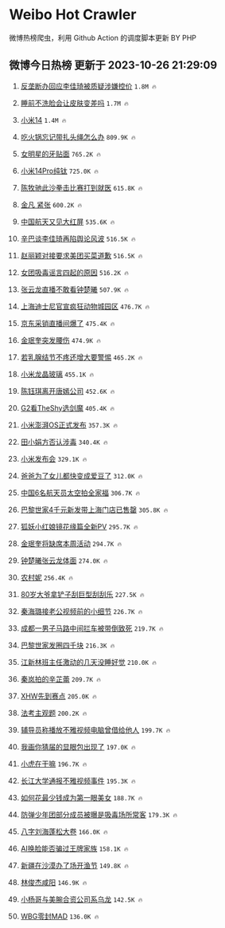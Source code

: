 # Weibo Hot Crawler 



微博热榜爬虫，利用 Github Action 的调度脚本更新 BY PHP 


## 微博今日热榜 更新于 2023-10-26 21:29:09 
1. [反垄断办回应李佳琦被质疑涉嫌控价](https://s.weibo.com/weibo?q=%23%E5%8F%8D%E5%9E%84%E6%96%AD%E5%8A%9E%E5%9B%9E%E5%BA%94%E6%9D%8E%E4%BD%B3%E7%90%A6%E8%A2%AB%E8%B4%A8%E7%96%91%E6%B6%89%E5%AB%8C%E6%8E%A7%E4%BB%B7%23&t=31&band_rank=1&Refer=top) `1.8M 🔥` 

1. [睡前不洗脸会让皮肤变差吗](https://s.weibo.com/weibo?q=%23%E7%9D%A1%E5%89%8D%E4%B8%8D%E6%B4%97%E8%84%B8%E4%BC%9A%E8%AE%A9%E7%9A%AE%E8%82%A4%E5%8F%98%E5%B7%AE%E5%90%97%23&t=31&band_rank=2&Refer=top) `1.7M 🔥` 

1. [小米14](https://s.weibo.com/weibo?q=%E5%B0%8F%E7%B1%B314&t=31&band_rank=3&Refer=top) `1.4M 🔥` 

1. [吃火锅忘记带扎头绳怎么办](https://s.weibo.com/weibo?q=%E5%90%83%E7%81%AB%E9%94%85%E5%BF%98%E8%AE%B0%E5%B8%A6%E6%89%8E%E5%A4%B4%E7%BB%B3%E6%80%8E%E4%B9%88%E5%8A%9E&t=31&band_rank=4&Refer=top) `809.9K 🔥` 

1. [女明星的牙贴面](https://s.weibo.com/weibo?q=%23%E5%A5%B3%E6%98%8E%E6%98%9F%E7%9A%84%E7%89%99%E8%B4%B4%E9%9D%A2%23&t=31&band_rank=5&Refer=top) `765.2K 🔥` 

1. [小米14Pro纯钛](https://s.weibo.com/weibo?q=%23%E5%B0%8F%E7%B1%B314Pro%E7%BA%AF%E9%92%9B%23&t=31&band_rank=6&Refer=top) `725.0K 🔥` 

1. [陈牧驰此沙拳击比赛打到就医](https://s.weibo.com/weibo?q=%E9%99%88%E7%89%A7%E9%A9%B0%E6%AD%A4%E6%B2%99%E6%8B%B3%E5%87%BB%E6%AF%94%E8%B5%9B%E6%89%93%E5%88%B0%E5%B0%B1%E5%8C%BB&t=31&band_rank=7&Refer=top) `615.8K 🔥` 

1. [金凡 紧张](https://s.weibo.com/weibo?q=%E9%87%91%E5%87%A1%20%E7%B4%A7%E5%BC%A0&t=31&band_rank=8&Refer=top) `600.2K 🔥` 

1. [中国航天又见大红屏](https://s.weibo.com/weibo?q=%23%E4%B8%AD%E5%9B%BD%E8%88%AA%E5%A4%A9%E5%8F%88%E8%A7%81%E5%A4%A7%E7%BA%A2%E5%B1%8F%23&t=31&band_rank=9&Refer=top) `535.6K 🔥` 

1. [辛巴谈李佳琦再陷舆论风波](https://s.weibo.com/weibo?q=%23%E8%BE%9B%E5%B7%B4%E8%B0%88%E6%9D%8E%E4%BD%B3%E7%90%A6%E5%86%8D%E9%99%B7%E8%88%86%E8%AE%BA%E9%A3%8E%E6%B3%A2%23&t=31&band_rank=10&Refer=top) `516.5K 🔥` 

1. [赵丽颖对接要求美团买菜道歉](https://s.weibo.com/weibo?q=%23%E8%B5%B5%E4%B8%BD%E9%A2%96%E5%AF%B9%E6%8E%A5%E8%A6%81%E6%B1%82%E7%BE%8E%E5%9B%A2%E4%B9%B0%E8%8F%9C%E9%81%93%E6%AD%89%23&t=31&band_rank=11&Refer=top) `516.5K 🔥` 

1. [女团吸毒谣言四起的原因](https://s.weibo.com/weibo?q=%23%E5%A5%B3%E5%9B%A2%E5%90%B8%E6%AF%92%E8%B0%A3%E8%A8%80%E5%9B%9B%E8%B5%B7%E7%9A%84%E5%8E%9F%E5%9B%A0%23&t=31&band_rank=12&Refer=top) `516.2K 🔥` 

1. [张云龙直播不敢看钟楚曦](https://s.weibo.com/weibo?q=%23%E5%BC%A0%E4%BA%91%E9%BE%99%E7%9B%B4%E6%92%AD%E4%B8%8D%E6%95%A2%E7%9C%8B%E9%92%9F%E6%A5%9A%E6%9B%A6%23&t=31&band_rank=13&Refer=top) `507.9K 🔥` 

1. [上海迪士尼官宣疯狂动物城园区](https://s.weibo.com/weibo?q=%23%E4%B8%8A%E6%B5%B7%E8%BF%AA%E5%A3%AB%E5%B0%BC%E5%AE%98%E5%AE%A3%E7%96%AF%E7%8B%82%E5%8A%A8%E7%89%A9%E5%9F%8E%E5%9B%AD%E5%8C%BA%23&t=31&band_rank=14&Refer=top) `476.7K 🔥` 

1. [京东采销直播间爆了](https://s.weibo.com/weibo?q=%23%E4%BA%AC%E4%B8%9C%E9%87%87%E9%94%80%E7%9B%B4%E6%92%AD%E9%97%B4%E7%88%86%E4%BA%86%23&t=31&band_rank=15&Refer=top) `475.4K 🔥` 

1. [金珉奎突发腰伤](https://s.weibo.com/weibo?q=%23%E9%87%91%E7%8F%89%E5%A5%8E%E7%AA%81%E5%8F%91%E8%85%B0%E4%BC%A4%23&t=31&band_rank=16&Refer=top) `474.9K 🔥` 

1. [若乳腺结节不疼还增大要警惕](https://s.weibo.com/weibo?q=%23%E8%8B%A5%E4%B9%B3%E8%85%BA%E7%BB%93%E8%8A%82%E4%B8%8D%E7%96%BC%E8%BF%98%E5%A2%9E%E5%A4%A7%E8%A6%81%E8%AD%A6%E6%83%95%23&t=31&band_rank=17&Refer=top) `465.2K 🔥` 

1. [小米龙晶玻璃](https://s.weibo.com/weibo?q=%23%E5%B0%8F%E7%B1%B3%E9%BE%99%E6%99%B6%E7%8E%BB%E7%92%83%23&t=31&band_rank=18&Refer=top) `455.1K 🔥` 

1. [陈钰琪离开唐嫣公司](https://s.weibo.com/weibo?q=%23%E9%99%88%E9%92%B0%E7%90%AA%E7%A6%BB%E5%BC%80%E5%94%90%E5%AB%A3%E5%85%AC%E5%8F%B8%23&t=31&band_rank=19&Refer=top) `452.6K 🔥` 

1. [G2看TheShy选剑魔](https://s.weibo.com/weibo?q=G2%E7%9C%8BTheShy%E9%80%89%E5%89%91%E9%AD%94&t=31&band_rank=20&Refer=top) `405.4K 🔥` 

1. [小米澎湃OS正式发布](https://s.weibo.com/weibo?q=%23%E5%B0%8F%E7%B1%B3%E6%BE%8E%E6%B9%83OS%E6%AD%A3%E5%BC%8F%E5%8F%91%E5%B8%83%23&t=31&band_rank=21&Refer=top) `357.3K 🔥` 

1. [田小娟方否认涉毒](https://s.weibo.com/weibo?q=%23%E7%94%B0%E5%B0%8F%E5%A8%9F%E6%96%B9%E5%90%A6%E8%AE%A4%E6%B6%89%E6%AF%92%23&t=31&band_rank=22&Refer=top) `340.4K 🔥` 

1. [小米发布会](https://s.weibo.com/weibo?q=%E5%B0%8F%E7%B1%B3%E5%8F%91%E5%B8%83%E4%BC%9A&t=31&band_rank=23&Refer=top) `329.1K 🔥` 

1. [爸爸为了女儿都快变成爱豆了](https://s.weibo.com/weibo?q=%23%E7%88%B8%E7%88%B8%E4%B8%BA%E4%BA%86%E5%A5%B3%E5%84%BF%E9%83%BD%E5%BF%AB%E5%8F%98%E6%88%90%E7%88%B1%E8%B1%86%E4%BA%86%23&t=31&band_rank=24&Refer=top) `312.0K 🔥` 

1. [中国6名航天员太空拍全家福](https://s.weibo.com/weibo?q=%23%E4%B8%AD%E5%9B%BD6%E5%90%8D%E8%88%AA%E5%A4%A9%E5%91%98%E5%A4%AA%E7%A9%BA%E6%8B%8D%E5%85%A8%E5%AE%B6%E7%A6%8F%23&t=31&band_rank=25&Refer=top) `306.7K 🔥` 

1. [巴黎世家4千元新发带上海门店已售罄](https://s.weibo.com/weibo?q=%23%E5%B7%B4%E9%BB%8E%E4%B8%96%E5%AE%B64%E5%8D%83%E5%85%83%E6%96%B0%E5%8F%91%E5%B8%A6%E4%B8%8A%E6%B5%B7%E9%97%A8%E5%BA%97%E5%B7%B2%E5%94%AE%E7%BD%84%23&t=31&band_rank=26&Refer=top) `305.8K 🔥` 

1. [狐妖小红娘镜花缘篇全新PV](https://s.weibo.com/weibo?q=%23%E7%8B%90%E5%A6%96%E5%B0%8F%E7%BA%A2%E5%A8%98%E9%95%9C%E8%8A%B1%E7%BC%98%E7%AF%87%E5%85%A8%E6%96%B0PV%23&t=31&band_rank=27&Refer=top) `295.7K 🔥` 

1. [金珉奎将缺席本周活动](https://s.weibo.com/weibo?q=%E9%87%91%E7%8F%89%E5%A5%8E%E5%B0%86%E7%BC%BA%E5%B8%AD%E6%9C%AC%E5%91%A8%E6%B4%BB%E5%8A%A8&t=31&band_rank=28&Refer=top) `294.7K 🔥` 

1. [钟楚曦张云龙体面](https://s.weibo.com/weibo?q=%23%E9%92%9F%E6%A5%9A%E6%9B%A6%E5%BC%A0%E4%BA%91%E9%BE%99%E4%BD%93%E9%9D%A2%23&t=31&band_rank=29&Refer=top) `274.0K 🔥` 

1. [农村妮](https://s.weibo.com/weibo?q=%E5%86%9C%E6%9D%91%E5%A6%AE&t=31&band_rank=30&Refer=top) `256.4K 🔥` 

1. [80岁大爷拿铲子刮巨型刮刮乐](https://s.weibo.com/weibo?q=%2380%E5%B2%81%E5%A4%A7%E7%88%B7%E6%8B%BF%E9%93%B2%E5%AD%90%E5%88%AE%E5%B7%A8%E5%9E%8B%E5%88%AE%E5%88%AE%E4%B9%90%23&t=31&band_rank=31&Refer=top) `227.5K 🔥` 

1. [秦海璐接老公视频前的小细节](https://s.weibo.com/weibo?q=%23%E7%A7%A6%E6%B5%B7%E7%92%90%E6%8E%A5%E8%80%81%E5%85%AC%E8%A7%86%E9%A2%91%E5%89%8D%E7%9A%84%E5%B0%8F%E7%BB%86%E8%8A%82%23&t=31&band_rank=32&Refer=top) `226.7K 🔥` 

1. [成都一男子马路中间拦车被带倒致死](https://s.weibo.com/weibo?q=%23%E6%88%90%E9%83%BD%E4%B8%80%E7%94%B7%E5%AD%90%E9%A9%AC%E8%B7%AF%E4%B8%AD%E9%97%B4%E6%8B%A6%E8%BD%A6%E8%A2%AB%E5%B8%A6%E5%80%92%E8%87%B4%E6%AD%BB%23&t=31&band_rank=33&Refer=top) `219.7K 🔥` 

1. [巴黎世家发圈四千块](https://s.weibo.com/weibo?q=%23%E5%B7%B4%E9%BB%8E%E4%B8%96%E5%AE%B6%E5%8F%91%E5%9C%88%E5%9B%9B%E5%8D%83%E5%9D%97%23&t=31&band_rank=34&Refer=top) `216.3K 🔥` 

1. [江新林班主任激动的几天没睡好觉](https://s.weibo.com/weibo?q=%23%E6%B1%9F%E6%96%B0%E6%9E%97%E7%8F%AD%E4%B8%BB%E4%BB%BB%E6%BF%80%E5%8A%A8%E7%9A%84%E5%87%A0%E5%A4%A9%E6%B2%A1%E7%9D%A1%E5%A5%BD%E8%A7%89%23&t=31&band_rank=35&Refer=top) `210.0K 🔥` 

1. [秦岚拍的辛芷蕾](https://s.weibo.com/weibo?q=%23%E7%A7%A6%E5%B2%9A%E6%8B%8D%E7%9A%84%E8%BE%9B%E8%8A%B7%E8%95%BE%23&t=31&band_rank=36&Refer=top) `209.7K 🔥` 

1. [XHW先到赛点](https://s.weibo.com/weibo?q=%23XHW%E5%85%88%E5%88%B0%E8%B5%9B%E7%82%B9%23&t=31&band_rank=37&Refer=top) `205.0K 🔥` 

1. [法考主观题](https://s.weibo.com/weibo?q=%23%E6%B3%95%E8%80%83%E4%B8%BB%E8%A7%82%E9%A2%98%23&t=31&band_rank=38&Refer=top) `200.2K 🔥` 

1. [辅导员称播放不雅视频电脑曾借给他人](https://s.weibo.com/weibo?q=%23%E8%BE%85%E5%AF%BC%E5%91%98%E7%A7%B0%E6%92%AD%E6%94%BE%E4%B8%8D%E9%9B%85%E8%A7%86%E9%A2%91%E7%94%B5%E8%84%91%E6%9B%BE%E5%80%9F%E7%BB%99%E4%BB%96%E4%BA%BA%23&t=31&band_rank=39&Refer=top) `199.7K 🔥` 

1. [我画你猜届的显眼包出现了](https://s.weibo.com/weibo?q=%23%E6%88%91%E7%94%BB%E4%BD%A0%E7%8C%9C%E5%B1%8A%E7%9A%84%E6%98%BE%E7%9C%BC%E5%8C%85%E5%87%BA%E7%8E%B0%E4%BA%86%23&t=31&band_rank=40&Refer=top) `197.0K 🔥` 

1. [小虎在干嘛](https://s.weibo.com/weibo?q=%E5%B0%8F%E8%99%8E%E5%9C%A8%E5%B9%B2%E5%98%9B&t=31&band_rank=41&Refer=top) `196.7K 🔥` 

1. [长江大学通报不雅视频事件](https://s.weibo.com/weibo?q=%23%E9%95%BF%E6%B1%9F%E5%A4%A7%E5%AD%A6%E9%80%9A%E6%8A%A5%E4%B8%8D%E9%9B%85%E8%A7%86%E9%A2%91%E4%BA%8B%E4%BB%B6%23&t=31&band_rank=42&Refer=top) `195.3K 🔥` 

1. [如何花最少钱成为第一眼美女](https://s.weibo.com/weibo?q=%23%E5%A6%82%E4%BD%95%E8%8A%B1%E6%9C%80%E5%B0%91%E9%92%B1%E6%88%90%E4%B8%BA%E7%AC%AC%E4%B8%80%E7%9C%BC%E7%BE%8E%E5%A5%B3%23&t=31&band_rank=43&Refer=top) `188.7K 🔥` 

1. [防弹少年团部分成员被曝是吸毒场所常客](https://s.weibo.com/weibo?q=%23%E9%98%B2%E5%BC%B9%E5%B0%91%E5%B9%B4%E5%9B%A2%E9%83%A8%E5%88%86%E6%88%90%E5%91%98%E8%A2%AB%E6%9B%9D%E6%98%AF%E5%90%B8%E6%AF%92%E5%9C%BA%E6%89%80%E5%B8%B8%E5%AE%A2%23&t=31&band_rank=44&Refer=top) `179.3K 🔥` 

1. [八字刘海蓬松大卷](https://s.weibo.com/weibo?q=%23%E5%85%AB%E5%AD%97%E5%88%98%E6%B5%B7%E8%93%AC%E6%9D%BE%E5%A4%A7%E5%8D%B7%23&t=31&band_rank=45&Refer=top) `166.0K 🔥` 

1. [AI换脸能否骗过王牌家族](https://s.weibo.com/weibo?q=%23AI%E6%8D%A2%E8%84%B8%E8%83%BD%E5%90%A6%E9%AA%97%E8%BF%87%E7%8E%8B%E7%89%8C%E5%AE%B6%E6%97%8F%23&t=31&band_rank=46&Refer=top) `158.1K 🔥` 

1. [新疆在沙漠办了场开渔节](https://s.weibo.com/weibo?q=%23%E6%96%B0%E7%96%86%E5%9C%A8%E6%B2%99%E6%BC%A0%E5%8A%9E%E4%BA%86%E5%9C%BA%E5%BC%80%E6%B8%94%E8%8A%82%23&t=31&band_rank=47&Refer=top) `149.8K 🔥` 

1. [林俊杰咸阳](https://s.weibo.com/weibo?q=%E6%9E%97%E4%BF%8A%E6%9D%B0%E5%92%B8%E9%98%B3&t=31&band_rank=48&Refer=top) `146.9K 🔥` 

1. [小杨哥与美腕合资公司系乌龙](https://s.weibo.com/weibo?q=%23%E5%B0%8F%E6%9D%A8%E5%93%A5%E4%B8%8E%E7%BE%8E%E8%85%95%E5%90%88%E8%B5%84%E5%85%AC%E5%8F%B8%E7%B3%BB%E4%B9%8C%E9%BE%99%23&t=31&band_rank=49&Refer=top) `142.5K 🔥` 

1. [WBG零封MAD](https://s.weibo.com/weibo?q=%23WBG%E9%9B%B6%E5%B0%81MAD%23&t=31&band_rank=50&Refer=top) `136.0K 🔥` 

